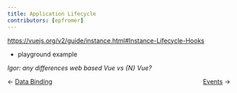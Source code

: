 ```yaml
---
title: Application Lifecycle
contributors: [epfromer]
---
```


https://vuejs.org/v2/guide/instance.html#Instance-Lifecycle-Hooks

* playground example

*Igor: any differences web based Vue vs {N} Vue?*

<div>
  <span>← <a href="/en/docs/core-concepts/data-binding.html">Data Binding</a></span>
  <span style="float: right;"><a href="/en/docs/core-concepts/events.html">Events</a> →</span>
</div>